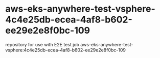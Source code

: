 # aws-eks-anywhere-test-vsphere-4c4e25db-ecea-4af8-b602-ee29e2e8f0bc-109
repository for use with E2E test job aws-eks-anywhere-test-vsphere:4c4e25db-ecea-4af8-b602-ee29e2e8f0bc-109
